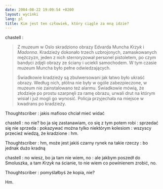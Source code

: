 ```yaml
---
date: 2004-08-22 19:09:54 +0200
layout: wycinki
lang: pl
title: Kim jest ten człowiek, który ciągle za mną idzie?
---
```


chastell
: <blockquote><p>Z muzeum w Oslo skradziono obrazy Edvarda Muncha <cite>Krzyk</cite> i <cite>Madonna</cite>. Kradzieży dokonało trzech uzbrojonych, zamaskowanych mężczyzn, jeden z nich sterroryzował personel pistoletem, po czym bandyci zdjęli obrazy ze ściany i uciekli samochodem. W tym czasie muzeum Muncha było pełne odwiedzających.</p><p>Świadkowie kradzieży są zbulwersowani jak łatwo było ukraść obrazy. Według nich, płótna nie były w ogóle zabezpieczone, w muzeum nie zainstalowano też alarmu. Świadkowie mówią, że złodzieje po prostu szarpnęli za ramę obrazu, urwali drut na którym wisiał i już mogli go wynosić. Policja przyjechała na miejsce w kwadrans po kradzieży.</p><p></p></blockquote>

Thoughtscriber
: jakis mafioso chciał mieć widać

chastell
: no nie? bo ja się zastanawiam, co się z tym potem robi
: sprzedać się nie sprzeda
: pokazywać można tylko niektórym kolesiom
: wszyscy przecież wiedzą, że kradzione
: hm.

Thoughtscriber
: hm, może jest jakiś czarny rynek na takie rzeczy
: bo jednak dużo kradną

chastell
: no wiesz, bo ja tam nie wiem, no
: ale jakbym poszedł do Smoluszka, a tam <cite>Krzyk</cite> na ścianie, to nie wiem co powinienem zrobić, no.

Thoughtscriber
: pomyślałbyś że kopia, nie?

Hm.
